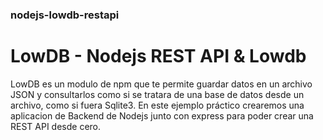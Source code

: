 ### nodejs-lowdb-restapi
# LowDB - Nodejs REST API &amp; Lowdb
LowDB es un modulo de npm que te permite guardar datos en un archivo JSON y consultarlos como si se tratara de una base de datos desde un archivo, 
como si fuera Sqlite3. En este ejemplo práctico crearemos una aplicacion de Backend de Nodejs junto con express para poder crear una REST API desde cero.
